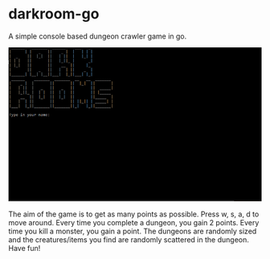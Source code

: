 # darkroom-go
A simple console based dungeon crawler game in go.

![Demo](https://raw.githubusercontent.com/tbal999/darkroom-go/master/goexample.gif)

The aim of the game is to get as many points as possible. Press w, s, a, d to move around. Every time you complete a dungeon, you gain 2 points. Every time you kill a monster, you gain a point. 
The dungeons are randomly sized and the creatures/items you find are randomly scattered in the dungeon.
Have fun!
